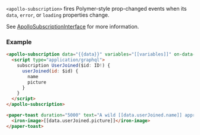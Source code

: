 `<apollo-subscription>` fires Polymer-style prop-changed events when its `data`, `error`, or `loading` properties change.

See [ApolloSubscriptionInterface](/api/interfaces/subscription/) for more information.

### Example

```html
<apollo-subscription data="{{data}}" variables="[[variables]]" on-data-changed="toast">
  <script type="application/graphql">
    subscription UserJoined($id: ID!) {
      userJoined(id: $id) {
        name
        picture
      }
    }
  </script>
</apollo-subscription>

<paper-toast duration="5000" text="A wild [[data.userJoined.name]] approaches!">
  <iron-image>[[data.userJoined.picture]]</iron-image>
</paper-toast>
```
